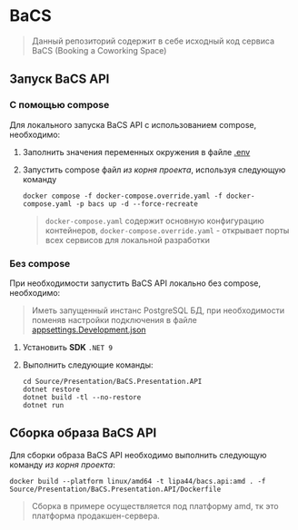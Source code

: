 # BaCS

> Данный репозиторий содержит в себе исходный код сервиса BaCS (Booking a Coworking Space)

## Запуск BaCS API

### С помощью compose

Для локального запуска BaCS API с использованием compose, необходимо:

1. Заполнить значения переменных окружения в файле [.env](./.env)

2. Запустить compose файл _из корня проекта_, используя следующую команду

    ```shell
    docker compose -f docker-compose.override.yaml -f docker-compose.yaml -p bacs up -d --force-recreate
    ```

   > `docker-compose.yaml` содержит основную конфигурацию контейнеров, `docker-compose.override.yaml` - открывает порты
   > всех сервисов для локальной разработки

### Без compose

При необходимости запустить BaCS API локально без compose, необходимо:

> Иметь запущенный инстанс PostgreSQL БД, при необходимости поменяв настройки подключения в
> файле [appsettings.Development.json](Source/Presentation/BaCS.Presentation.API/appsettings.Development.json)

1. Установить **SDK** `.NET 9`
2. Выполнить следующие команды:

    ```shell
    cd Source/Presentation/BaCS.Presentation.API
    dotnet restore
    dotnet build -tl --no-restore
    dotnet run
    ```

## Сборка образа BaCS API

Для сборки образа BaCS API необходимо выполнить следующую команду _из корня проекта_:

```shell
docker build --platform linux/amd64 -t lipa44/bacs.api:amd . -f Source/Presentation/BaCS.Presentation.API/Dockerfile
```

> Сборка в примере осуществляется под платформу amd, тк это платформа продакшен-сервера.
